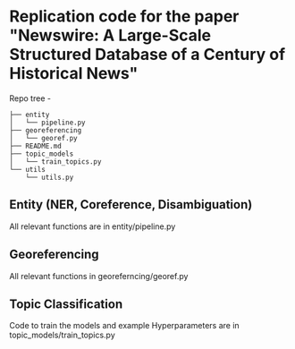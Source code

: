 # Replication code for the paper "Newswire: A Large-Scale Structured Database of a Century of Historical News" 

Repo tree - 
```
├── entity
│   └── pipeline.py
├── georeferencing
│   └── georef.py
├── README.md
├── topic_models
│   └── train_topics.py
└── utils
    └── utils.py
```

## Entity (NER, Coreference, Disambiguation)
All relevant functions are in entity/pipeline.py

## Georeferencing
All relevant functions in georeferncing/georef.py

## Topic Classification
Code to train the models and example Hyperparameters are in topic_models/train_topics.py

